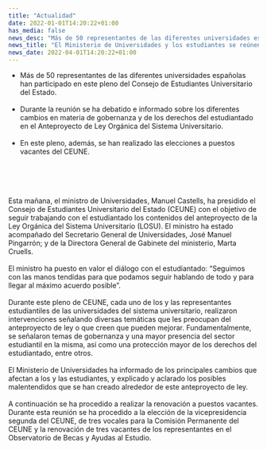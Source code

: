 ```yaml
---
title: "Actualidad"   
date: 2022-01-01T14:20:22+01:00
has_media: false
news_desc: "Más de 50 representantes de las diferentes universidades españolas han participado en este pleno del Consejo de Estudiantes Universitario del Estado. Durante la reunión se ha debatido e informado sobre los diferentes cambios en materia de gobernanza y de los derechos del estudiantado en el Anteproyecto de Ley Orgánica del Sistema Universitario. En este pleno, además, se han realizado las elecciones a puestos vacantes del CEUNE."
news_title: "El Ministerio de Universidades y los estudiantes se reúnen en un nuevo pleno del CEUNE para informar sobre los cambios en el Anteproyecto de Ley Orgánica del Sistema Universitario"
news_date: 2022-04-01T14:20:22+01:00
---
```

<ul>
<li>Más de 50 representantes de las diferentes universidades españolas han participado en este pleno del Consejo de Estudiantes Universitario del Estado.
<br><br>
<li>Durante la reunión se ha debatido e informado sobre los diferentes cambios en materia de gobernanza y de los derechos del estudiantado en el Anteproyecto de Ley Orgánica del Sistema Universitario.
<br><br>
<li>En este pleno, además, se han realizado las elecciones a puestos vacantes del CEUNE.
</ul>
<br><br>
<br><br>
Esta mañana, el ministro de Universidades, Manuel Castells, ha presidido el Consejo de Estudiantes Universitario del Estado (CEUNE) con el objetivo de seguir trabajando con el estudiantado los contenidos del anteproyecto de la Ley Orgánica del Sistema Universitario (LOSU). El ministro ha estado acompañado del Secretario General de Universidades, José Manuel Pingarrón; y de la Directora General de Gabinete del ministerio, Marta Cruells.
<br><br>
El ministro ha puesto en valor el diálogo con el estudiantado: “Seguimos con las manos tendidas para que podamos seguir hablando de todo y para llegar al máximo acuerdo posible”.
<br><br>
Durante este pleno de CEUNE, cada uno de los y las representantes estudiantiles de las universidades del sistema universitario, realizaron intervenciones señalando diversas temáticas que les preocupan del anteproyecto de ley o que creen que pueden mejorar. Fundamentalmente, se señalaron temas de gobernanza y una mayor presencia del sector estudiantil en la misma, así como una protección mayor de los derechos del estudiantado, entre otros.
<br><br>
El Ministerio de Universidades ha informado de los principales cambios que afectan a los y las estudiantes, y explicado y aclarado los posibles malentendidos que se han creado alrededor de este anteproyecto de ley.
<br><br>
A continuación se ha procedido a realizar la renovación a puestos vacantes. Durante esta reunión se ha procedido a la elección de la vicepresidencia segunda del CEUNE, de tres vocales para la Comisión Permanente del CEUNE y la renovación de tres vacantes de los representantes en el Observatorio de Becas y Ayudas al Estudio.